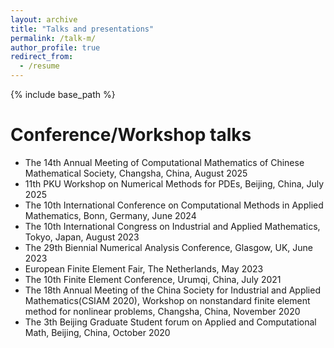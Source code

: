 ```yaml
---
layout: archive
title: "Talks and presentations"
permalink: /talk-m/
author_profile: true
redirect_from:
  - /resume
---
```


{% include base_path %}

Conference/Workshop talks
======
* The 14th Annual Meeting of Computational Mathematics of Chinese Mathematical Society, Changsha, China, August 2025
* 11th PKU Workshop on Numerical Methods for PDEs, Beijing, China, July 2025
* The 10th International Conference on Computational Methods in Applied Mathematics, Bonn, Germany, June 2024
* The 10th International Congress on Industrial and Applied Mathematics, Tokyo, Japan, August 2023
* The 29th Biennial Numerical Analysis Conference, Glasgow, UK, June 2023
* European Finite Element Fair, The Netherlands, May 2023
* The 10th Finite Element Conference, Urumqi, China, July 2021
* The 18th Annual Meeting of the China Society for Industrial and Applied Mathematics(CSIAM 2020), Workshop on nonstandard finite element method for nonlinear problems, Changsha, China, November 2020
* The 3th Beijing Graduate Student forum on Applied and Computational Math, Beijing, China, October 2020
